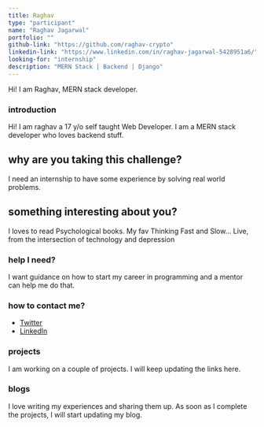 ```yaml
---
title: Raghav
type: "participant"
name: "Raghav Jagarwal"
portfolio: ""
github-link: "https://github.com/raghav-crypto"
linkedin-link: "https://www.linkedin.com/in/raghav-jagarwal-5428951a6/"
looking-for: "internship"
description: "MERN Stack | Backend | Django"
---
```


Hi! I am Raghav, MERN stack developer.

### introduction

Hi! I am raghav a 17 y/o self taught Web Developer. I am a MERN stack developer who loves backend stuff. 

## why are you taking this challenge?

I need an internship to have some experience by solving real world problems.

## something interesting about you?

I loves to read Psychological books. My fav Thinking Fast and Slow...
Live, from the intersection of technology and depression

### help I need?

I want guidance on how to start my career in programming and a mentor can help me do that.

### how to contact me?

- [Twitter](https://twitter.com/raghavjagarwal)
- [LinkedIn](https://www.linkedin.com/in/raghav-jagarwal-5428951a6/)

### projects

I am working on a couple of projects. I will keep updating the links here.

### blogs

I love writing my experiences and sharing them up. As soon as I complete the projects, I will start updating my blog.